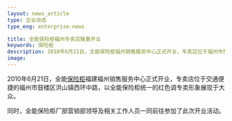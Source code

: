 ```yaml
---
layout: news_article
type: 企业动态
type_eng: enterprise-news

title: 全能保险柜福州专卖店隆重开业
keywords: 保险柜
description: 2010年6月21日，全能保险柜福州销售服务中心正式开业，专卖店位于福州市鼓楼区洪山镇西环中路，以全能保险柜统一的红色调专卖形象展现于大众。
image: 
---
```

2010年6月21日，全能[保险柜](http://www.qnnsafe.com/)福建福州销售服务中心正式开业，专卖店位于交通便捷的福州市鼓楼区洪山镇西环中路，以全能保险柜统一的红色调专卖形象展现于大众。

同时，全能保险柜厂部营销部领导及相关工作人员一同前往参加了此次开业活动。
